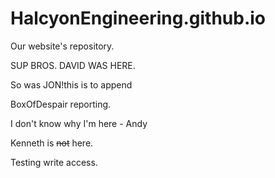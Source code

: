 HalcyonEngineering.github.io
============================

Our website's repository.

SUP BROS. DAVID WAS HERE.

So was JON!this is to append

BoxOfDespair reporting.

I don't know why I'm here - Andy

Kenneth is ~~not~~ here.

Testing write access.
